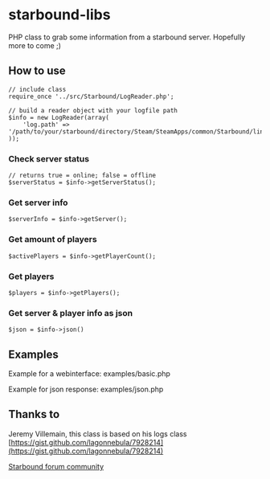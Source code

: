 starbound-libs
==============

PHP class to grab some information from a starbound server. Hopefully more to come ;)


How to use
----------
  
```
// include class
require_once '../src/Starbound/LogReader.php';

// build a reader object with your logfile path
$info = new LogReader(array(
    'log.path' => '/path/to/your/starbound/directory/Steam/SteamApps/common/Starbound/linux64'
));

```


### Check server status

```
// returns true = online; false = offline
$serverStatus = $info->getServerStatus();
```

### Get server info
  
```
$serverInfo = $info->getServer();
```

### Get amount of players

```
$activePlayers = $info->getPlayerCount();
```

### Get players

```
$players = $info->getPlayers();
```

### Get server & player info as json

```
$json = $info->json()
```

Examples
--------

Example for a webinterface: examples/basic.php

Example for json response: examples/json.php

Thanks to
---------

Jeremy Villemain, this class is based on his logs class  
[https://gist.github.com/lagonnebula/7928214](https://gist.github.com/lagonnebula/7928214)

[Starbound forum community](http://community.playstarbound.com/)
